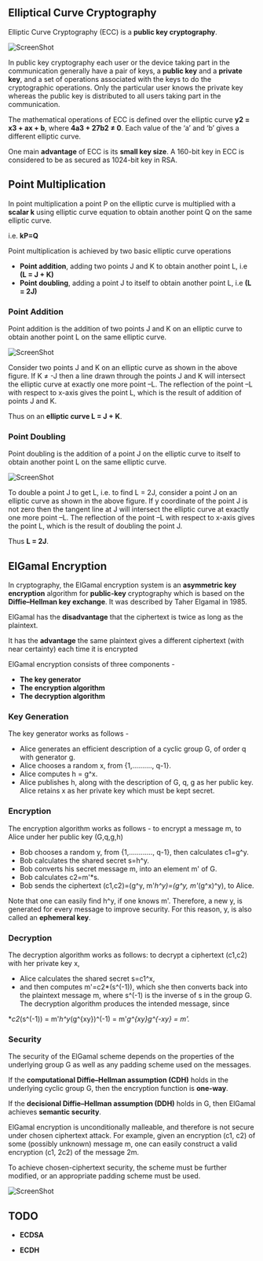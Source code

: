 ## Elliptical Curve Cryptography


Elliptic Curve Cryptography (ECC) is a **public key cryptography**. 

![ScreenShot](/images/publickey.png)

In public key cryptography each user or the device taking part in the communication generally have a pair of keys, a **public key** and a **private key**, and a set of operations associated with the keys to do the cryptographic operations. Only the particular user knows the private key whereas the public key is distributed to all users taking part in the communication.

The mathematical operations of ECC is defined over the elliptic curve **y2 = x3 + ax + b**, where **4a3 + 27b2 ≠ 0**. Each value of the ‘a’ and ‘b’ gives a different elliptic curve.

One main **advantage** of ECC is its **small key size**. A 160-bit key in ECC is considered to be as secured as 1024-bit key in RSA.


## Point Multiplication

In point multiplication a point P on the elliptic curve is multiplied with a **scalar k** using elliptic curve equation to obtain another point Q on the same elliptic curve.

i.e. **kP=Q**

Point multiplication is achieved by two basic elliptic curve operations
*  **Point addition**, adding two points J and K to obtain another point L, i.e  **(L = J + K)**
* **Point doubling**, adding a point J to itself to obtain another point L, i.e **(L = 2J)**


### Point Addition

Point addition is the addition of two points J and K on an elliptic curve to obtain another point L on the same elliptic curve.

![ScreenShot](/images/pointadd.png)

Consider two points J and K on an elliptic curve as shown in the above figure. If K ≠ -J then a line drawn through the points J and K will intersect the elliptic curve at exactly one more point –L. The reflection of the point –L with respect to x-axis gives the point L, which is the result of addition of points J and K.

Thus on an **elliptic curve L = J + K**.


### Point Doubling

Point doubling is the addition of a point J on the elliptic curve to itself to obtain another point L on the same elliptic curve.

![ScreenShot](/images/pointmult.png)

To double a point J to get L, i.e. to find L = 2J, consider a point J on an elliptic curve as shown in the above figure. If y coordinate of the point J is not zero then the tangent line at J will intersect the elliptic curve at exactly one more point –L. The reflection of the point –L with respect to x-axis gives the point L, which is the result of doubling the point J.

Thus **L = 2J**.


## ElGamal Encryption

In cryptography, the ElGamal encryption system is an **asymmetric key encryption** algorithm for **public-key** cryptography which is based on the **Diffie–Hellman key exchange**. It was described by Taher Elgamal in 1985.

ElGamal has the **disadvantage** that the ciphertext is twice as long as the plaintext.

It has the **advantage** the same plaintext gives a different ciphertext (with near certainty) each time it is encrypted

ElGamal encryption consists of three components -

* **The key generator**
* **The encryption algorithm**
* **The decryption algorithm**


### Key Generation

The key generator works as follows -

* Alice generates an efficient description of a cyclic group G, of order q with generator g.
* Alice chooses a random x, from {1,.........., q-1}.
* Alice computes h = g^x.
* Alice publishes h, along with the description of G, q, g as her public key. Alice retains x as her private key which must be kept secret.


### Encryption

The encryption algorithm works as follows - to encrypt a message m, to Alice under her public key (G,q,g,h)

* Bob chooses a random y, from {1,............, q-1}, then calculates c1=g^y.
* Bob calculates the shared secret s=h^y.
* Bob converts his secret message m, into an element m' of G.
* Bob calculates c2=m'*s.
* Bob sends the ciphertext (c1,c2)=(g^y, m'*h^y)=(g^y, m'*(g^x)^y), to Alice.

Note that one can easily find h^y, if one knows m'.
Therefore, a new y, is generated for every message to improve security. For this reason, y, is also called an **ephemeral key**.


### Decryption

The decryption algorithm works as follows: to decrypt a ciphertext (c1,c2) with her private key x,

* Alice calculates the shared secret s=c1^x,
* and then computes m'=c2*(s^(-1)), which she then converts back into the plaintext message m, where s^(-1) is the inverse of s in the group G.
The decryption algorithm produces the intended message, since

**c2*(s^(-1)) = m'*h^y*(g^{xy})^(-1) = m'*g^{xy}*g^{-xy} = m'.**


### Security

The security of the ElGamal scheme depends on the properties of the underlying group G as well as any padding scheme used on the messages.

If the **computational Diffie–Hellman assumption (CDH)** holds in the underlying cyclic group G, then the encryption function is **one-way**.

If the **decisional Diffie–Hellman assumption (DDH)** holds in G, then ElGamal achieves **semantic security**.

ElGamal encryption is unconditionally malleable, and therefore is not secure under chosen ciphertext attack. For example, given an encryption (c1, c2) of some (possibly unknown) message m, one can easily construct a valid encryption (c1, 2c2) of the message 2m.

To achieve chosen-ciphertext security, the scheme must be further modified, or an appropriate padding scheme must be used.


![ScreenShot](/images/elgamal.png)



## TODO

* **ECDSA**

* **ECDH**
